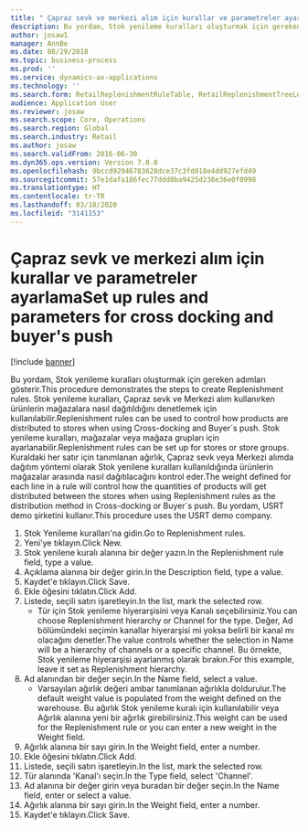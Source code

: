 ```yaml
---
title: " Çapraz sevk ve merkezi alım için kurallar ve parametreler ayarlama"
description: Bu yordam, Stok yenileme kuralları oluşturmak için gereken adımları gösterir.
author: josaw1
manager: AnnBe
ms.date: 08/29/2018
ms.topic: business-process
ms.prod: ''
ms.service: dynamics-ax-applications
ms.technology: ''
ms.search.form: RetailReplenishmentRuleTable, RetailReplenishmentTreeLookup
audience: Application User
ms.reviewer: josaw
ms.search.scope: Core, Operations
ms.search.region: Global
ms.search.industry: Retail
ms.author: josaw
ms.search.validFrom: 2016-06-30
ms.dyn365.ops.version: Version 7.0.0
ms.openlocfilehash: 9bccd92946783628dce37c3fd018e4dd927efd49
ms.sourcegitcommit: 57e1dafa186fec77ddd8ba9425d238e36e0f0998
ms.translationtype: HT
ms.contentlocale: tr-TR
ms.lasthandoff: 03/18/2020
ms.locfileid: "3141153"
---
```

# <a name="set-up-rules-and-parameters-for-cross-docking-and-buyers-push"></a><span data-ttu-id="1f77a-103"> Çapraz sevk ve merkezi alım için kurallar ve parametreler ayarlama</span><span class="sxs-lookup"><span data-stu-id="1f77a-103">Set up rules and parameters for cross docking and buyer's push</span></span>

[!include [banner](../includes/banner.md)]

<span data-ttu-id="1f77a-104">Bu yordam, Stok yenileme kuralları oluşturmak için gereken adımları gösterir.</span><span class="sxs-lookup"><span data-stu-id="1f77a-104">This procedure demonstrates the steps to create Replenishment rules.</span></span> <span data-ttu-id="1f77a-105">Stok yenileme kuralları, Çapraz sevk ve Merkezi alım kullanırken ürünlerin mağazalara nasıl dağıtıldığını denetlemek için kullanılabilir.</span><span class="sxs-lookup"><span data-stu-id="1f77a-105">Replenishment rules can be used to control how products are distributed to stores when using Cross-docking and Buyer´s push.</span></span> <span data-ttu-id="1f77a-106">Stok yenileme kuralları, mağazalar veya mağaza grupları için ayarlanabilir.</span><span class="sxs-lookup"><span data-stu-id="1f77a-106">Replenishment rules can be set up for stores or store groups.</span></span> <span data-ttu-id="1f77a-107">Kuraldaki her satır için tanımlanan ağırlık, Çapraz sevk veya Merkezi alımda dağıtım yöntemi olarak Stok yenilene kuralları kullanıldığında ürünlerin mağazalar arasında nasıl dağıtılacağını kontrol eder.</span><span class="sxs-lookup"><span data-stu-id="1f77a-107">The weight defined for each line in a rule will control how the quantities of products will get distributed between the stores when using Replenishment rules as the distribution method in Cross-docking or Buyer´s push.</span></span> <span data-ttu-id="1f77a-108">Bu yordam, USRT demo şirketini kullanır.</span><span class="sxs-lookup"><span data-stu-id="1f77a-108">This procedure uses the USRT demo company.</span></span>

1. <span data-ttu-id="1f77a-109">Stok Yenileme kuralları'na gidin.</span><span class="sxs-lookup"><span data-stu-id="1f77a-109">Go to Replenishment rules.</span></span>
2. <span data-ttu-id="1f77a-110">Yeni'ye tıklayın.</span><span class="sxs-lookup"><span data-stu-id="1f77a-110">Click New.</span></span>
3. <span data-ttu-id="1f77a-111">Stok yenilene kuralı alanına bir değer yazın.</span><span class="sxs-lookup"><span data-stu-id="1f77a-111">In the Replenishment rule field, type a value.</span></span>
4. <span data-ttu-id="1f77a-112">Açıklama alanına bir değer girin.</span><span class="sxs-lookup"><span data-stu-id="1f77a-112">In the Description field, type a value.</span></span>
5. <span data-ttu-id="1f77a-113">Kaydet'e tıklayın.</span><span class="sxs-lookup"><span data-stu-id="1f77a-113">Click Save.</span></span>
6. <span data-ttu-id="1f77a-114">Ekle öğesini tıklatın.</span><span class="sxs-lookup"><span data-stu-id="1f77a-114">Click Add.</span></span>
7. <span data-ttu-id="1f77a-115">Listede, seçili satırı işaretleyin.</span><span class="sxs-lookup"><span data-stu-id="1f77a-115">In the list, mark the selected row.</span></span>
    * <span data-ttu-id="1f77a-116">Tür için Stok yenileme hiyerarşisini veya Kanalı seçebilirsiniz.</span><span class="sxs-lookup"><span data-stu-id="1f77a-116">You can choose Replenishment hierarchy or Channel for the type.</span></span> <span data-ttu-id="1f77a-117">Değer, Ad bölümündeki seçimin kanallar hiyerarşisi mi yoksa belirli bir kanal mı olacağını denetler.</span><span class="sxs-lookup"><span data-stu-id="1f77a-117">The value controls whether the selection in Name will be a hierarchy of channels or a specific channel.</span></span>  <span data-ttu-id="1f77a-118">Bu örnekte, Stok yenileme hiyerarşisi ayarlanmış olarak bırakın.</span><span class="sxs-lookup"><span data-stu-id="1f77a-118">For this example, leave it set as Replenishment hierarchy.</span></span>  
8. <span data-ttu-id="1f77a-119">Ad alanından bir değer seçin.</span><span class="sxs-lookup"><span data-stu-id="1f77a-119">In the Name field, select a value.</span></span>
    * <span data-ttu-id="1f77a-120">Varsayılan ağırlık değeri ambar tanımlanan ağırlıkla doldurulur.</span><span class="sxs-lookup"><span data-stu-id="1f77a-120">The default weight value is populated from the weight defined on the warehouse.</span></span>  <span data-ttu-id="1f77a-121">Bu ağırlık Stok yenileme kuralı için kullanılabilir veya Ağırlık alanına yeni bir ağırlık girebilirsiniz.</span><span class="sxs-lookup"><span data-stu-id="1f77a-121">This weight can be used for the Replenishment rule or you can enter a new weight in the Weight field.</span></span>  
9. <span data-ttu-id="1f77a-122">Ağırlık alanına bir sayı girin.</span><span class="sxs-lookup"><span data-stu-id="1f77a-122">In the Weight field, enter a number.</span></span>
10. <span data-ttu-id="1f77a-123">Ekle öğesini tıklatın.</span><span class="sxs-lookup"><span data-stu-id="1f77a-123">Click Add.</span></span>
11. <span data-ttu-id="1f77a-124">Listede, seçili satırı işaretleyin.</span><span class="sxs-lookup"><span data-stu-id="1f77a-124">In the list, mark the selected row.</span></span>
12. <span data-ttu-id="1f77a-125">Tür alanında 'Kanal'ı seçin.</span><span class="sxs-lookup"><span data-stu-id="1f77a-125">In the Type field, select 'Channel'.</span></span>
13. <span data-ttu-id="1f77a-126">Ad alanına bir değer girin veya buradan bir değer seçin.</span><span class="sxs-lookup"><span data-stu-id="1f77a-126">In the Name field, enter or select a value.</span></span>
14. <span data-ttu-id="1f77a-127">Ağırlık alanına bir sayı girin.</span><span class="sxs-lookup"><span data-stu-id="1f77a-127">In the Weight field, enter a number.</span></span>
15. <span data-ttu-id="1f77a-128">Kaydet'e tıklayın.</span><span class="sxs-lookup"><span data-stu-id="1f77a-128">Click Save.</span></span>

